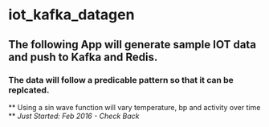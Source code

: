 # iot_kafka_datagen
## The following App will generate sample IOT data and push to Kafka and Redis. ##
### The data will follow a predicable pattern so that it can be replcated. ###
** Using a sin wave function will vary temperature, bp and activity over time **
*Just Started: Feb 2016 - Check Back*
